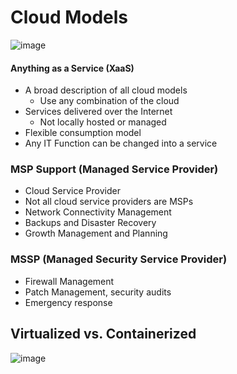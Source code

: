 
# Cloud Models
![image](https://user-images.githubusercontent.com/63236771/124344003-8761d580-dbed-11eb-9205-f0bb7c84c347.png)

#### Anything as a Service (XaaS)
 - A broad description of all cloud models
   - Use any combination of the cloud
 - Services delivered over the Internet
   - Not locally hosted or managed
 - Flexible consumption model
 - Any IT Function can be changed into a service

### MSP Support (Managed Service Provider)
 - Cloud Service Provider
 - Not all cloud service providers are MSPs
 - Network Connectivity Management
 - Backups and Disaster Recovery
 - Growth Management and Planning

### MSSP (Managed Security Service Provider)
 - Firewall Management
 - Patch Management, security audits
 - Emergency response

## Virtualized vs. Containerized

![image](https://user-images.githubusercontent.com/63236771/124344673-571c3600-dbf1-11eb-9e9f-4ad38629cee1.png)
